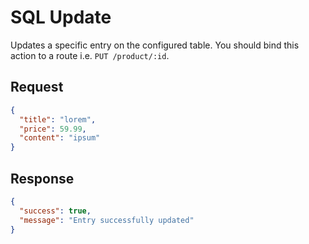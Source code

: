 
# SQL Update

Updates a specific entry on the configured table. You should bind this action to a route i.e. `PUT /product/:id`.

## Request

```json
{
  "title": "lorem",
  "price": 59.99,
  "content": "ipsum"
}
```

## Response

```json
{
  "success": true,
  "message": "Entry successfully updated"
}
```

